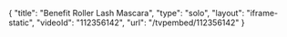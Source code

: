 {
    "title": "Benefit Roller Lash Mascara",
    "type": "solo",
    "layout": "iframe-static",
    "videoId": "112356142",
    "url": "\/tvpembed\/112356142"
}